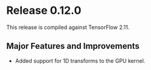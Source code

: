 # Release 0.12.0

This release is compiled against TensorFlow 2.11.

## Major Features and Improvements

- Added support for 1D transforms to the GPU kernel.
